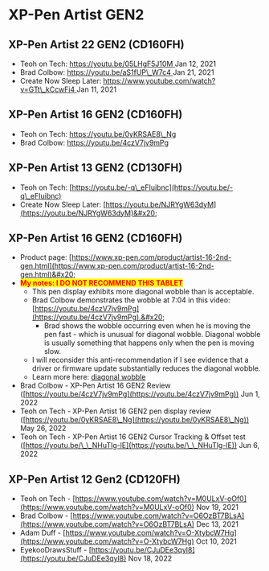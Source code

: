 # XP-Pen Artist GEN2

## XP-Pen Artist 22 GEN2 (CD160FH)

* Teoh on Tech: [ ](https://youtu.be/0yKRSAE8\_Ng)[https://youtu.be/05LHgF5J10M ](https://youtu.be/05LHgF5J10M)Jan 12, 2021
* Brad Colbow: [https://youtu.be/aS1fUP\_W7c4 ](https://youtu.be/aS1fUP\_W7c4)Jan 21, 2021
* Create Now Sleep Later: [https://www.youtube.com/watch?v=GTt\_kCcwFi4 ](https://www.youtube.com/watch?v=GTt\_kCcwFi4)Jan 11, 2021

## XP-Pen Artist 16 GEN2 (CD160FH)

* Teoh on Tech: [https://youtu.be/0yKRSAE8\_Ng ](https://youtu.be/0yKRSAE8\_Ng) &#x20;
* Brad Colbow: [https://youtu.be/4czV7jv9mPg ](https://youtu.be/4czV7jv9mPg)

## XP-Pen Artist 13 GEN2 (CD130FH)

* Teoh on Tech: [https://youtu.be/-q\_eFIuibnc](https://youtu.be/-q\_eFIuibnc)
* Create Now Sleep Later: [https://youtu.be/NJRYgW63dyM](https://youtu.be/NJRYgW63dyM)&#x20;

## XP-Pen Artist 16 GEN2 (CD160FH)

* Product page: [https://www.xp-pen.com/product/artist-16-2nd-gen.html](https://www.xp-pen.com/product/artist-16-2nd-gen.html)&#x20;
* <mark style="color:red;">**My notes: I DO NOT RECOMMEND THIS TABLET**</mark>
  * This pen display exhibits more diagonal wobble than is acceptable.
  * Brad Colbow demonstrates the wobble at 7:04 in this video: [https://youtu.be/4czV7jv9mPg](https://youtu.be/4czV7jv9mPg).&#x20;
    * Brad shows the wobble occurring even when he is moving the pen fast - which is unusual for diagonal wobble. Diagonal wobble is usually something that happens only when the pen is moving slow.
  * I will reconsider this anti-recommendation if I see evidence that a driver or firmware update substantially reduces the diagonal wobble.
  * Learn more here: [diagonal wobble](../../guides/core-features/diagonal-wobble/)&#x20;
* Brad Colbow - XP-Pen Artist 16 GEN2 Review ([https://youtu.be/4czV7jv9mPg](https://youtu.be/4czV7jv9mPg)) Jun 1, 2022
* Teoh on Tech - XP-Pen Artist 16 GEN2 pen display review ([https://youtu.be/0yKRSAE8\_Ng](https://youtu.be/0yKRSAE8\_Ng)) May 26, 2022
* Teoh on Tech - XP-Pen Artist 16 GEN2 Cursor Tracking & Offset test ([https://youtu.be/\_\_NHuTlg-lE](https://youtu.be/\_\_NHuTlg-lE)) Jun 6, 2022

## XP-Pen Artist 12 Gen2 (CD120FH)

* Teoh on Tech - [https://www.youtube.com/watch?v=M0ULxV-oOf0](https://www.youtube.com/watch?v=M0ULxV-oOf0) Nov 19, 2021
* Brad Colbow - [https://www.youtube.com/watch?v=O6OzBT7BLsA](https://www.youtube.com/watch?v=O6OzBT7BLsA) Dec 13, 2021
* Adam Duff - [https://www.youtube.com/watch?v=O-XtybcW7Hg](https://www.youtube.com/watch?v=O-XtybcW7Hg) Oct 10, 2021
* EyekooDrawsStuff - [https://youtu.be/CJuDEe3qyl8](https://youtu.be/CJuDEe3qyl8) Nov 18, 2022





